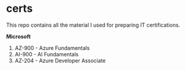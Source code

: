 # certs

This repo contains all the material I used for preparing IT certifications.

**Microsoft**

1) AZ-900 - Azure Fundamentals
2) AI-900 - AI Fundamentals
3) AZ-204 - Azure Developer Associate
